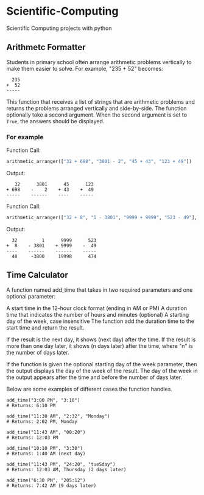 # Scientific-Computing
Scientific Computing projects with python

## Arithmetc Formatter

Students in primary school often arrange arithmetic problems vertically to make them easier to solve. For example, "235 + 52" becomes:
```
  235
+  52
-----
```

This function that receives a list of strings that are arithmetic problems and returns the problems arranged vertically and side-by-side. The function optionally take a second argument. When the second argument is set to `True`, the answers should be displayed.

### For example

Function Call:
```py
arithmetic_arranger(["32 + 698", "3801 - 2", "45 + 43", "123 + 49"])
```

Output:
```
   32      3801      45      123
+ 698    -    2    + 43    +  49
-----    ------    ----    -----
```

Function Call:
```py
arithmetic_arranger(["32 + 8", "1 - 3801", "9999 + 9999", "523 - 49"], True)
```

Output:
```
  32         1      9999      523
+  8    - 3801    + 9999    -  49
----    ------    ------    -----
  40     -3800     19998      474
```


## Time Calculator

A function named add_time that takes in two required parameters and one optional parameter:

A start time in the 12-hour clock format (ending in AM or PM)
A duration time that indicates the number of hours and minutes
(optional) A starting day of the week, case insensitive
The function add the duration time to the start time and return the result.

If the result is the next day, it shows (next day) after the time. If the result is more than one day later, it shows (n days later) after the time, where "n" is the number of days later.

If the function is given the optional starting day of the week parameter, then the output displays the day of the week of the result. The day of the week in the output appears after the time and before the number of days later.

Below are some examples of different cases the function handles.

```
add_time("3:00 PM", "3:10")
# Returns: 6:10 PM

add_time("11:30 AM", "2:32", "Monday")
# Returns: 2:02 PM, Monday

add_time("11:43 AM", "00:20")
# Returns: 12:03 PM

add_time("10:10 PM", "3:30")
# Returns: 1:40 AM (next day)

add_time("11:43 PM", "24:20", "tueSday")
# Returns: 12:03 AM, Thursday (2 days later)

add_time("6:30 PM", "205:12")
# Returns: 7:42 AM (9 days later)
```
